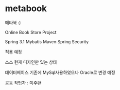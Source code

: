 metabook
========

메타북 :) 

Online Book Store Project

Spring 3.1
Mybatis
Maven
Spring Security

적용 예정

소스
현재 디자인만 있는 상태

데이터베이스
기존에 MySql사용하였으나
Oracle로 변경 예정

공동 작업자 : 이주환


